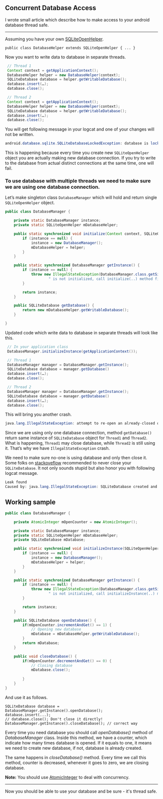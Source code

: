 Concurrent Database Access
--------------------------

I wrote small article which describe how to make access to your android database thread safe.

----------

Assuming you have your own [SQLiteOpenHelper][1].

    public class DatabaseHelper extends SQLiteOpenHelper { ... }

Now you want to write data to database in separate threads.

```java
 // Thread 1
 Context context = getApplicationContext();
 DatabaseHelper helper = new DatabaseHelper(context);
 SQLiteDatabase database = helper.getWritableDatabase();
 database.insert(…);
 database.close();

 // Thread 2
 Context context = getApplicationContext();
 DatabaseHelper helper = new DatabaseHelper(context);
 SQLiteDatabase database = helper.getWritableDatabase();
 database.insert(…);
 database.close();
```

You will get following message in your logcat and one of your changes will not be written.

```java
android.database.sqlite.SQLiteDatabaseLockedException: database is locked (code 5)
```

This is happening because every time you create new `SQLiteOpenHelper` object you are actually making new database connection. If you try to write to the database from actual distinct connections at the same time, one will fail.

### To use database with multiple threads we need to make sure we are using one database connection.

Let’s make singleton class `DatabaseManager` which will hold and return single `SQLiteOpenHelper` object.

```java
public class DatabaseManager {

    private static DatabaseManager instance;
    private static SQLiteOpenHelper mDatabaseHelper;

    public static synchronized void initialize(Context context, SQLiteOpenHelper helper) {
        if (instance == null) {
            instance = new DatabaseManager();
            mDatabaseHelper = helper;
        }
    }

    public static synchronized DatabaseManager getInstance() {
        if (instance == null) {
            throw new IllegalStateException(DatabaseManager.class.getSimpleName() +
                    " is not initialized, call initialize(..) method first.");
        }

        return instance;
    }

    public SQLiteDatabase getDatabase() {
        return new mDatabaseHelper.getWritableDatabase();
    }

}
```

Updated code which write data to database in separate threads will look like this.

```java
 // In your application class
 DatabaseManager.initializeInstance(getApplicationContext());

 // Thread 1
 DatabaseManager manager = DatabaseManager.getInstance();
 SQLiteDatabase database = manager.getDatabase()
 database.insert(…);
 database.close();

 // Thread 2
 DatabaseManager manager = DatabaseManager.getInstance();
 SQLiteDatabase database = manager.getDatabase()
 database.insert(…);
 database.close();
```

This will bring you another crash.

```java
java.lang.IllegalStateException: attempt to re-open an already-closed object: SQLiteDatabase
```

Since we are using only one database connection, method `getDatabase()` return same instance of `SQLiteDatabase` object for `Thread1` and `Thread2`. What is happening, `Thread1` may close database, while `Thread2` is still using it. That’s why we have `IllegalStateException` crash.

We need to make sure no-one is using database and only then close it. Some folks on [stackoveflow][2] recommended to never close your `SQLiteDatabase`. It not only sounds stupid but also honor you with following logcat message.

```java
Leak found
Caused by: java.lang.IllegalStateException: SQLiteDatabase created and never closed
```

Working sample
-----------------

```java
public class DatabaseManager {

    private AtomicInteger mOpenCounter = new AtomicInteger();

    private static DatabaseManager instance;
    private static SQLiteOpenHelper mDatabaseHelper;
    private SQLiteDatabase mDatabase;

    public static synchronized void initializeInstance(SQLiteOpenHelper helper) {
        if (instance == null) {
            instance = new DatabaseManager();
            mDatabaseHelper = helper;
        }
    }

    public static synchronized DatabaseManager getInstance() {
        if (instance == null) {
            throw new IllegalStateException(DatabaseManager.class.getSimpleName() +
                    " is not initialized, call initializeInstance(..) method first.");
        }

        return instance;
    }

    public SQLiteDatabase openDatabase() {
        if(mOpenCounter.incrementAndGet() == 1) {
            // Opening new database
            mDatabase = mDatabaseHelper.getWritableDatabase();
        }
        return mDatabase;
    }

    public void closeDatabase() {
        if(mOpenCounter.decrementAndGet() == 0) {
            // Closing database
            mDatabase.close();
            
        }
    }
}
```
    
And use it as follows.

    SQLiteDatabase database = DatabaseManager.getInstance().openDatabase();
    database.insert(...);
    // database.close(); Don't close it directly!
    DatabaseManager.getInstance().closeDatabase(); // correct way
    
Every time you need database you should call *openDatabase()* method of *DatabaseManager* class. Inside this method, we have a counter, which indicate how many times database is opened. If it equals to one, it means we need to create new database, if not, database is already created. 

The same happens in *closeDatabase()* method. Every time we call this method, counter is decreased, whenever it goes to zero, we are closing database.

**Note:** You should use [AtomicInteger][5] to deal with concurrency.

----------

Now you should be able to use your database and be sure - it's thread safe.


  [1]: http://developer.android.com/reference/android/database/sqlite/SQLiteOpenHelper.html
  [2]: http://stackoverflow.com/
  [3]: http://developer.android.com/reference/android/database/sqlite/SQLiteClosable.html#acquireReference%28%29
  [4]: http://developer.android.com/reference/android/database/sqlite/SQLiteClosable.html#close%28%29
  [5]: http://developer.android.com/reference/java/util/concurrent/atomic/AtomicInteger.html